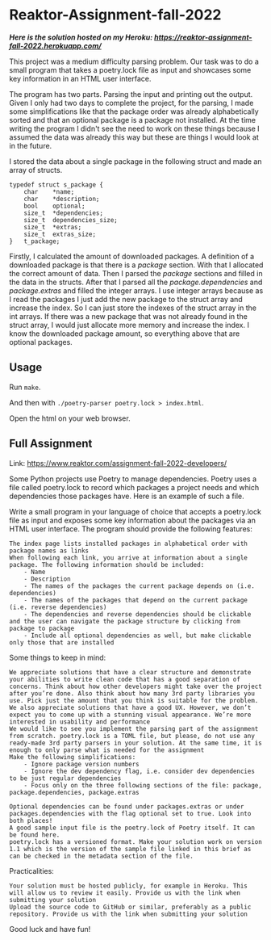 # Reaktor-Assignment-fall-2022

***Here is the solution hosted on my Heroku: https://reaktor-assignment-fall-2022.herokuapp.com/***

This project was a medium difficulty parsing problem. Our task was to do a small program that takes a poetry.lock file as input and showcases some key information in an HTML user interface.

The program has two parts. Parsing the input and printing out the output. Given I only had two days to complete the project, for the parsing, I made some simplifications like that the package order was already alphabetically sorted and that an optional package is a package not installed. At the time writing the program I didn't see the need to work on these things because I assumed the data was already this way but these are things I would look at in the future.

I stored the data about a single package in the following struct and made an array of structs.
```
typedef struct s_package {
	char	*name;
	char	*description;
	bool	optional;
	size_t	*dependencies;
	size_t	dependencies_size;
	size_t	*extras;
	size_t	extras_size;
}	t_package;
```
Firstly, I calculated the amount of downloaded packages. A definition of a downloaded package is that there is a *package* section. With that I allocated the correct amount of data. 
Then I parsed the *package* sections and filled in the data in the structs. After that I parsed all the *package.dependencies* and *package.extras* and filled the integer arrays. I use integer arrays because as I read the packages I just add the new package to the struct array and increase the index. So I can just store the indexes of the struct array in the int arrays. If there was a new package that was not already found in the struct array, I would just allocate more memory and increase the index. I know the downloaded package amount, so everything above that are optional packages. 

## Usage
Run `make`.

And then with `./poetry-parser poetry.lock > index.html`.

Open the html on your web browser.

## Full Assignment
Link: https://www.reaktor.com/assignment-fall-2022-developers/

Some Python projects use Poetry to manage dependencies. Poetry uses a file called poetry.lock to record which packages a project needs and which dependencies those packages have. Here is an example of such a file.

Write a small program in your language of choice that accepts a poetry.lock file as input and exposes some key information about the packages via an HTML user interface. The program should provide the following features:

    The index page lists installed packages in alphabetical order with package names as links
    When following each link, you arrive at information about a single package. The following information should be included:
        - Name
        - Description
        - The names of the packages the current package depends on (i.e. dependencies)
        - The names of the packages that depend on the current package (i.e. reverse dependencies)
        - The dependencies and reverse dependencies should be clickable and the user can navigate the package structure by clicking from package to package
        - Include all optional dependencies as well, but make clickable only those that are installed

Some things to keep in mind:

    We appreciate solutions that have a clear structure and demonstrate your abilities to write clean code that has a good separation of concerns. Think about how other developers might take over the project after you’re done. Also think about how many 3rd party libraries you use. Pick just the amount that you think is suitable for the problem.
    We also appreciate solutions that have a good UX. However, we don’t expect you to come up with a stunning visual appearance. We’re more interested in usability and performance
    We would like to see you implement the parsing part of the assignment from scratch. poetry.lock is a TOML file, but please, do not use any ready-made 3rd party parsers in your solution. At the same time, it is enough to only parse what is needed for the assignment
    Make the following simplifications:
        - Ignore package version numbers
        - Ignore the dev dependency flag, i.e. consider dev dependencies to be just regular dependencies
        - Focus only on the three following sections of the file: package, package.dependencies, package.extras

    Optional dependencies can be found under packages.extras or under packages.dependencies with the flag optional set to true. Look into both places!
    A good sample input file is the poetry.lock of Poetry itself. It can be found here.
    poetry.lock has a versioned format. Make your solution work on version 1.1 which is the version of the sample file linked in this brief as can be checked in the metadata section of the file.

Practicalities:

    Your solution must be hosted publicly, for example in Heroku. This will allow us to review it easily. Provide us with the link when submitting your solution
    Upload the source code to GitHub or similar, preferably as a public repository. Provide us with the link when submitting your solution

Good luck and have fun!
